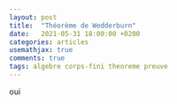 ```yaml
---
layout: post
title:  "Théorème de Wedderburn"
date:   2021-05-31 18:00:00 +0200
categories: articles
usemathjax: true
comments: true
tags: algebre corps-fini theoreme preuve
---
```


oui

